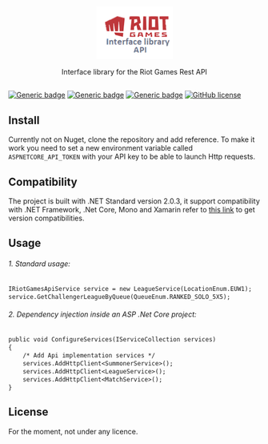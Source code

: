 <p align="center">
  <img src="Resources/logo_library.png">
</p>

<p align="center">Interface library for the Riot Games Rest API</p>

##
[![Generic badge](https://img.shields.io/badge/version-1.1-green.svg)](https://github.com/GoldenGuillaume/RiotGames)
[![Generic badge](https://img.shields.io/badge/runtime-.NET_Standard_2.0.3-blue.svg)](https://docs.microsoft.com/fr-fr/dotnet/standard/net-standard)
[![Generic badge](https://img.shields.io/badge/dependencies-up_to_date-green.svg)](https://github.com/GoldenGuillaume/RiotGames)
[![GitHub license](https://img.shields.io/github/license/GoldenGuillaume/RiotGames)](https://github.com/GoldenGuillaume/RiotGames)



## Install

Currently not on Nuget, clone the repository and add reference. To make it work you need to set a new environment variable called `ASPNETCORE_API_TOKEN` with your API key to be able to launch Http requests.

## Compatibility

The project is built with .NET Standard version 2.0.3, it support compatibility with .NET Framework, .Net Core, Mono and Xamarin refer to [this link](https://docs.microsoft.com/fr-fr/dotnet/standard/net-standard)
to get version compatibilities.

## Usage


###### 1. Standard usage:

```CSharp
IRiotGamesApiService service = new LeagueService(LocationEnum.EUW1);
service.GetChallengerLeagueByQueue(QueueEnum.RANKED_SOLO_5X5);
```

###### 2. Dependency injection inside an ASP .Net Core project:

```CSharp
public void ConfigureServices(IServiceCollection services)
{
    /* Add Api implementation services */
    services.AddHttpClient<SummonerService>();
    services.AddHttpClient<LeagueService>();
    services.AddHttpClient<MatchService>();
}
```

## License

For the moment, not under any licence.
